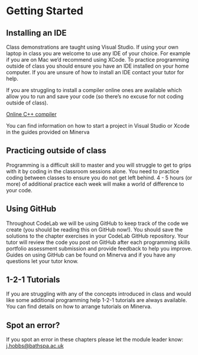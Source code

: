 # Getting Started

## Installing an IDE

Class demonstrations are taught using Visual Studio. If using your own laptop in class you are welcome to use any IDE of your choice. For example if you are on Mac we’d recommend using XCode. To practice programming outside of class you should ensure you have an IDE installed on your home computer. If you are unsure of how to install an IDE contact your tutor for help.

If you are struggling to install a compiler online ones are available which allow you to run and save your code (so there’s no excuse for not coding outside of class).

[Online C++ compiler](https://www.onlinegdb.com/online_c++_compiler)

You can find information on how to start a project in Visual Studio or Xcode in the guides provided on Minerva


## Practicing outside of class

Programming is a difficult skill to master and you will struggle to get to grips with it by coding in the classroom sessions alone. You need to practice coding between classes to ensure you do not get left behind. 4 - 5 hours (or more) of additional practice each week will make a world of difference to your code.


## Using GitHub

Throughout CodeLab we will be using GitHub to keep track of the code we create (you should be reading this on GitHub now!). You should save the solutions to the chapter exercises in your CodeLab GitHub repository. Your tutor will review the code you post on GitHub after each programming skills portfolio assessment submission and provide feedback to help you improve. Guides on using GitHub can be found on Minerva and if you have any questions let your tutor know.


## 1-2-1 Tutorials

If you are struggling with any of the concepts introduced in class and would like some additional programming help 1-2-1 tutorials are always available. You can find details on how to arrange tutorials on Minerva.


## Spot an error?

If you spot an error in these chapters please let the module leader know: j.hobbs@bathspa.ac.uk
